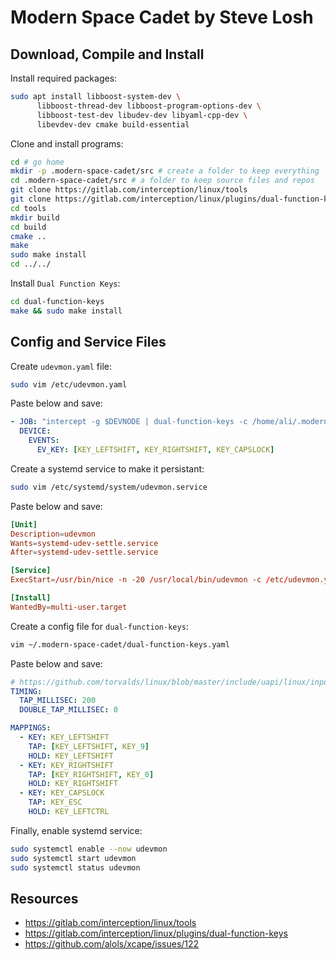 
# Modern Space Cadet by Steve Losh


## Download, Compile and Install

Install required packages:

```bash
sudo apt install libboost-system-dev \
      libboost-thread-dev libboost-program-options-dev \
      libboost-test-dev libudev-dev libyaml-cpp-dev \
      libevdev-dev cmake build-essential
```

Clone and install programs:

```bash
cd # go home
mkdir -p .modern-space-cadet/src # create a folder to keep everything
cd .modern-space-cadet/src # a folder to keep source files and repos
git clone https://gitlab.com/interception/linux/tools
git clone https://gitlab.com/interception/linux/plugins/dual-function-keys
cd tools
mkdir build
cd build
cmake ..
make
sudo make install
cd ../../
```

Install `Dual Function Keys`:

```bash
cd dual-function-keys
make && sudo make install
```

## Config and Service Files

Create `udevmon.yaml` file:

```bash
sudo vim /etc/udevmon.yaml
```

Paste below and save:

```yaml
- JOB: "intercept -g $DEVNODE | dual-function-keys -c /home/ali/.modern-space-cadet/dual-function-keys.yaml | uinput -d $DEVNODE"
  DEVICE:
    EVENTS:
      EV_KEY: [KEY_LEFTSHIFT, KEY_RIGHTSHIFT, KEY_CAPSLOCK]
```

Create a systemd service to make it persistant:

```bash
sudo vim /etc/systemd/system/udevmon.service
```

Paste below and save:

```conf
[Unit]
Description=udevmon
Wants=systemd-udev-settle.service
After=systemd-udev-settle.service

[Service]
ExecStart=/usr/bin/nice -n -20 /usr/local/bin/udevmon -c /etc/udevmon.yaml

[Install]
WantedBy=multi-user.target
```

Create a config file for `dual-function-keys`:

```bash
vim ~/.modern-space-cadet/dual-function-keys.yaml
```

Paste below and save:

```yaml
# https://github.com/torvalds/linux/blob/master/include/uapi/linux/input-event-codes.h
TIMING:
  TAP_MILLISEC: 200
  DOUBLE_TAP_MILLISEC: 0

MAPPINGS:
  - KEY: KEY_LEFTSHIFT
    TAP: [KEY_LEFTSHIFT, KEY_9]
    HOLD: KEY_LEFTSHIFT
  - KEY: KEY_RIGHTSHIFT
    TAP: [KEY_RIGHTSHIFT, KEY_0]
    HOLD: KEY_RIGHTSHIFT
  - KEY: KEY_CAPSLOCK
    TAP: KEY_ESC
    HOLD: KEY_LEFTCTRL
```

Finally, enable systemd service:

```bash
sudo systemctl enable --now udevmon
sudo systemctl start udevmon
sudo systemctl status udevmon
```

## Resources

- https://gitlab.com/interception/linux/tools
- https://gitlab.com/interception/linux/plugins/dual-function-keys
- https://github.com/alols/xcape/issues/122
